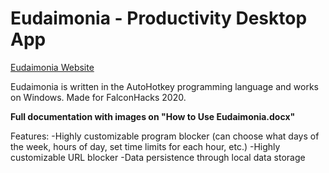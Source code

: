 # Eudaimonia - Productivity Desktop App

[Eudaimonia Website](https://eudaimoniaapp.weebly.com/)

Eudaimonia is written in the AutoHotkey programming language and works on Windows.
Made for FalconHacks 2020.

**Full documentation with images on "How to Use Eudaimonia.docx"**

Features:
-Highly customizable program blocker (can choose what days of the week, hours of day, set time limits for each hour, etc.)
-Highly customizable URL blocker
-Data persistence through local data storage
